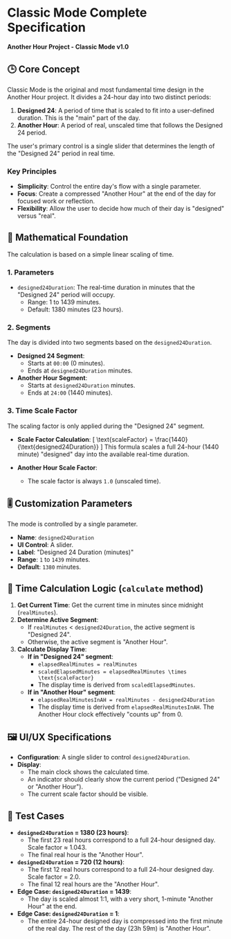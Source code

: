 # Classic Mode Complete Specification
**Another Hour Project - Classic Mode v1.0**

## 🕒 Core Concept

Classic Mode is the original and most fundamental time design in the Another Hour project. It divides a 24-hour day into two distinct periods:

1.  **Designed 24**: A period of time that is scaled to fit into a user-defined duration. This is the "main" part of the day.
2.  **Another Hour**: A period of real, unscaled time that follows the Designed 24 period.

The user's primary control is a single slider that determines the length of the "Designed 24" period in real time.

### Key Principles

-   **Simplicity**: Control the entire day's flow with a single parameter.
-   **Focus**: Create a compressed "Another Hour" at the end of the day for focused work or reflection.
-   **Flexibility**: Allow the user to decide how much of their day is "designed" versus "real".

## 📐 Mathematical Foundation

The calculation is based on a simple linear scaling of time.

### 1. Parameters

-   `designed24Duration`: The real-time duration in minutes that the "Designed 24" period will occupy.
    -   Range: 1 to 1439 minutes.
    -   Default: 1380 minutes (23 hours).

### 2. Segments

The day is divided into two segments based on the `designed24Duration`.

-   **Designed 24 Segment**:
    -   Starts at `00:00` (0 minutes).
    -   Ends at `designed24Duration` minutes.
-   **Another Hour Segment**:
    -   Starts at `designed24Duration` minutes.
    -   Ends at `24:00` (1440 minutes).

### 3. Time Scale Factor

The scaling factor is only applied during the "Designed 24" segment.

-   **Scale Factor Calculation**:
    \[
    \text{scaleFactor} = \frac{1440}{\text{designed24Duration}}
    \]
    This formula scales a full 24-hour (1440 minute) "designed" day into the available real-time duration.

-   **Another Hour Scale Factor**:
    -   The scale factor is always `1.0` (unscaled time).

## 🎚️ Customization Parameters

The mode is controlled by a single parameter.

-   **Name**: `designed24Duration`
-   **UI Control**: A slider.
-   **Label**: "Designed 24 Duration (minutes)"
-   **Range**: `1` to `1439` minutes.
-   **Default**: `1380` minutes.

## 🔄 Time Calculation Logic (`calculate` method)

1.  **Get Current Time**: Get the current time in minutes since midnight (`realMinutes`).
2.  **Determine Active Segment**:
    -   If `realMinutes` < `designed24Duration`, the active segment is "Designed 24".
    -   Otherwise, the active segment is "Another Hour".
3.  **Calculate Display Time**:
    -   **If in "Designed 24" segment**:
        -   `elapsedRealMinutes = realMinutes`
        -   `scaledElapsedMinutes = elapsedRealMinutes \times \text{scaleFactor}`
        -   The display time is derived from `scaledElapsedMinutes`.
    -   **If in "Another Hour" segment**:
        -   `elapsedRealMinutesInAH = realMinutes - designed24Duration`
        -   The display time is derived from `elapsedRealMinutesInAH`. The Another Hour clock effectively "counts up" from 0.

## 🖼️ UI/UX Specifications

-   **Configuration**: A single slider to control `designed24Duration`.
-   **Display**:
    -   The main clock shows the calculated time.
    -   An indicator should clearly show the current period ("Designed 24" or "Another Hour").
    -   The current scale factor should be visible.

## 🧪 Test Cases

-   **`designed24Duration` = 1380 (23 hours)**:
    -   The first 23 real hours correspond to a full 24-hour designed day. Scale factor ≈ 1.043.
    -   The final real hour is the "Another Hour".
-   **`designed24Duration` = 720 (12 hours)**:
    -   The first 12 real hours correspond to a full 24-hour designed day. Scale factor = 2.0.
    -   The final 12 real hours are the "Another Hour".
-   **Edge Case: `designed24Duration` = 1439**:
    -   The day is scaled almost 1:1, with a very short, 1-minute "Another Hour" at the end.
-   **Edge Case: `designed24Duration` = 1**:
    -   The entire 24-hour designed day is compressed into the first minute of the real day. The rest of the day (23h 59m) is "Another Hour". 